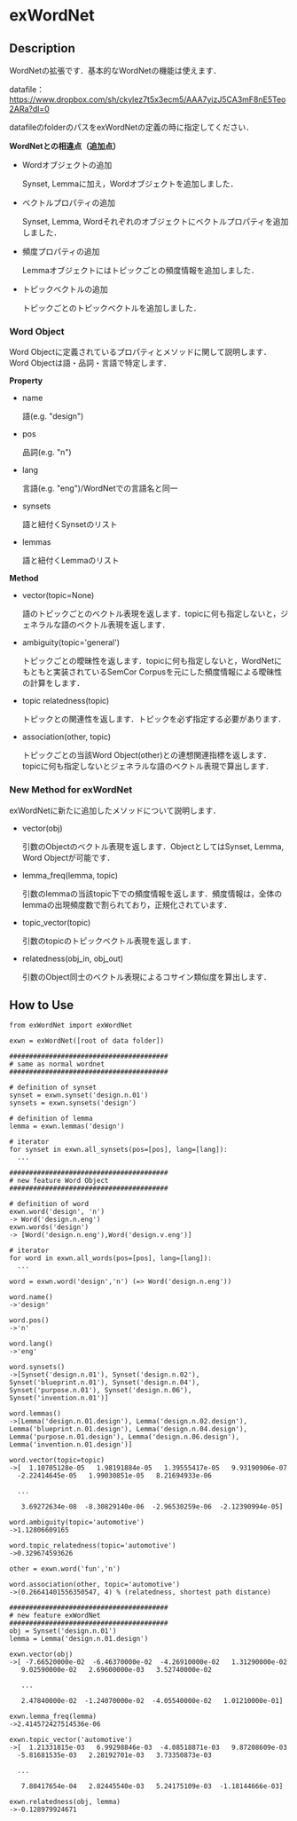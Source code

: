 # exWordNet

## Description
WordNetの拡張です．基本的なWordNetの機能は使えます．

datafile：https://www.dropbox.com/sh/ckylez7t5x3ecm5/AAA7yizJ5CA3mF8nE5Teo2ARa?dl=0

datafileのfolderのパスをexWordNetの定義の時に指定してください．


**WordNetとの相違点（追加点）**
- Wordオブジェクトの追加

  Synset, Lemmaに加え，Wordオブジェクトを追加しました．

- ベクトルプロパティの追加

  Synset, Lemma, Wordそれぞれのオブジェクトにベクトルプロパティを追加しました．

- 頻度プロパティの追加

  Lemmaオブジェクトにはトピックごとの頻度情報を追加しました．

- トピックベクトルの追加

  トピックごとのトピックベクトルを追加しました．

### Word Object
Word Objectに定義されているプロパティとメソッドに関して説明します．
Word Objectは語・品詞・言語で特定します．

**Property**

- name

  語(e.g. "design")

- pos

  品詞(e.g. "n")

- lang

  言語(e.g. "eng")/WordNetでの言語名と同一

- synsets

  語と紐付くSynsetのリスト

- lemmas

  語と紐付くLemmaのリスト

**Method**

- vector(topic=None)

  語のトピックごとのベクトル表現を返します．topicに何も指定しないと，ジェネラルな語のベクトル表現を返します．

- ambiguity(topic='general')

  トピックごとの曖昧性を返します．topicに何も指定しないと，WordNetにもともと実装されているSemCor Corpusを元にした頻度情報による曖昧性の計算をします．

- topic relatedness(topic)

  トピックとの関連性を返します．トピックを必ず指定する必要があります．

- association(other, topic)

  トピックごとの当該Word Object(other)との連想関連指標を返します．topicに何も指定しないとジェネラルな語のベクトル表現で算出します．

### New Method for exWordNet
exWordNetに新たに追加したメソッドについて説明します．

- vector(obj)

  引数のObjectのベクトル表現を返します．ObjectとしてはSynset, Lemma, Word Objectが可能です．

- lemma_freq(lemma, topic)

  引数のlemmaの当該topic下での頻度情報を返します．頻度情報は，全体のlemmaの出現頻度数で割られており，正規化されています．

- topic_vector(topic)

  引数のtopicのトピックベクトル表現を返します．

- relatedness(obj_in, obj_out)

  引数のObject同士のベクトル表現によるコサイン類似度を算出します．

## How to Use

```
from exWordNet import exWordNet

exwn = exWordNet([root of data folder])

########################################
# same as normal wordnet
########################################

# definition of synset
synset = exwn.synset('design.n.01')
synsets = exwn.synsets('design')

# definition of lemma
lemma = exwn.lemmas('design')

# iterator
for synset in exwn.all_synsets(pos=[pos], lang=[lang]):
  ...

########################################
# new feature Word Object
########################################

# definition of word
exwn.word('design', 'n')
-> Word('design.n.eng')
exwn.words('design')
-> [Word('design.n.eng'),Word('design.v.eng')]

# iterator
for word in exwn.all_words(pos=[pos], lang=[lang]):
  ...

word = exwn.word('design','n') (=> Word('design.n.eng'))

word.name()
->'design'

word.pos()
->'n'

word.lang()
->'eng'

word.synsets()
->[Synset('design.n.01'), Synset('design.n.02'), Synset('blueprint.n.01'), Synset('design.n.04'), Synset('purpose.n.01'), Synset('design.n.06'), Synset('invention.n.01')]

word.lemmas()
->[Lemma('design.n.01.design'), Lemma('design.n.02.design'), Lemma('blueprint.n.01.design'), Lemma('design.n.04.design'), Lemma('purpose.n.01.design'), Lemma('design.n.06.design'), Lemma('invention.n.01.design')]

word.vector(topic=topic)
->[  1.10705128e-05   1.98191884e-05   1.39555417e-05   9.93190906e-07
  -2.22414645e-05   1.99030851e-05   8.21694933e-06  

  ...

   3.69272634e-08  -8.30829140e-06  -2.96530259e-06  -2.12390994e-05]

word.ambiguity(topic='automotive')
->1.12806609165

word.topic_relatedness(topic='automotive')
->0.329674593626

other = exwn.word('fun','n')

word.association(other, topic='automotive')
->(0.26641401556350547, 4) % (relatedness, shortest path distance)

########################################
# new feature exWordNet
########################################
obj = Synset('design.n.01')
lemma = Lemma('design.n.01.design')

exwn.vector(obj)
->[ -7.66520000e-02  -6.46370000e-02  -4.26910000e-02   1.31290000e-02
   9.02590000e-02   2.69600000e-03   3.52740000e-02  

   ...

   2.47840000e-02  -1.24070000e-02  -4.05540000e-02   1.01210000e-01]

exwn.lemma_freq(lemma)
->2.414572427514536e-06

exwn.topic_vector('automotive')
->[  1.21331815e-03   6.99298846e-03  -4.08518871e-03   9.87208609e-03
  -5.81681535e-03   2.28192701e-03   3.73350873e-03  

  ...

   7.80417654e-04   2.82445540e-03   5.24175109e-03  -1.18144666e-03]

exwn.relatedness(obj, lemma)
->-0.128979924671
```
